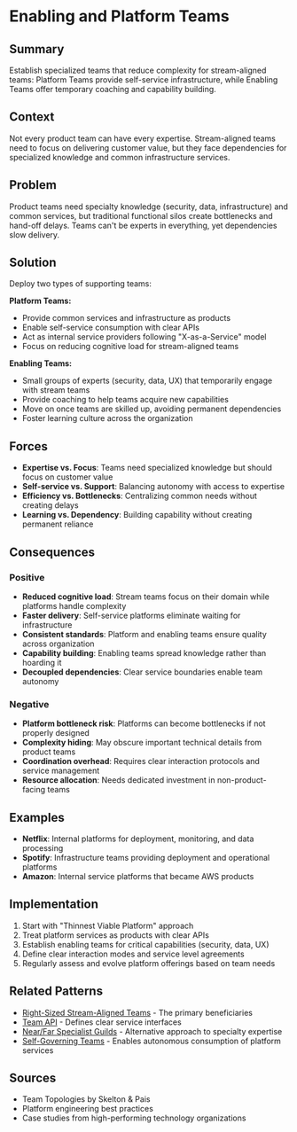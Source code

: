 # Enabling and Platform Teams

## Summary
Establish specialized teams that reduce complexity for stream-aligned teams: Platform Teams provide self-service infrastructure, while Enabling Teams offer temporary coaching and capability building.

## Context
Not every product team can have every expertise. Stream-aligned teams need to focus on delivering customer value, but they face dependencies for specialized knowledge and common infrastructure services.

## Problem
Product teams need specialty knowledge (security, data, infrastructure) and common services, but traditional functional silos create bottlenecks and hand-off delays. Teams can't be experts in everything, yet dependencies slow delivery.

## Solution
Deploy two types of supporting teams:

**Platform Teams:**
- Provide common services and infrastructure as products
- Enable self-service consumption with clear APIs
- Act as internal service providers following "X-as-a-Service" model
- Focus on reducing cognitive load for stream-aligned teams

**Enabling Teams:**
- Small groups of experts (security, data, UX) that temporarily engage with stream teams
- Provide coaching to help teams acquire new capabilities
- Move on once teams are skilled up, avoiding permanent dependencies
- Foster learning culture across the organization

## Forces
- **Expertise vs. Focus**: Teams need specialized knowledge but should focus on customer value
- **Self-service vs. Support**: Balancing autonomy with access to expertise
- **Efficiency vs. Bottlenecks**: Centralizing common needs without creating delays
- **Learning vs. Dependency**: Building capability without creating permanent reliance

## Consequences

### Positive
- **Reduced cognitive load**: Stream teams focus on their domain while platforms handle complexity
- **Faster delivery**: Self-service platforms eliminate waiting for infrastructure
- **Consistent standards**: Platform and enabling teams ensure quality across organization
- **Capability building**: Enabling teams spread knowledge rather than hoarding it
- **Decoupled dependencies**: Clear service boundaries enable team autonomy

### Negative
- **Platform bottleneck risk**: Platforms can become bottlenecks if not properly designed
- **Complexity hiding**: May obscure important technical details from product teams
- **Coordination overhead**: Requires clear interaction protocols and service management
- **Resource allocation**: Needs dedicated investment in non-product-facing teams

## Examples
- **Netflix**: Internal platforms for deployment, monitoring, and data processing
- **Spotify**: Infrastructure teams providing deployment and operational platforms
- **Amazon**: Internal service platforms that became AWS products

## Implementation
1. Start with "Thinnest Viable Platform" approach
2. Treat platform services as products with clear APIs
3. Establish enabling teams for critical capabilities (security, data, UX)
4. Define clear interaction modes and service level agreements
5. Regularly assess and evolve platform offerings based on team needs

## Related Patterns
- [Right-Sized Stream-Aligned Teams](right-sized-stream-aligned-teams.md) - The primary beneficiaries
- [Team API](team-api.md) - Defines clear service interfaces
- [Near/Far Specialist Guilds](near-far-specialist-guilds.md) - Alternative approach to specialty expertise
- [Self-Governing Teams](self-governing-teams.md) - Enables autonomous consumption of platform services

## Sources
- Team Topologies by Skelton & Pais
- Platform engineering best practices
- Case studies from high-performing technology organizations